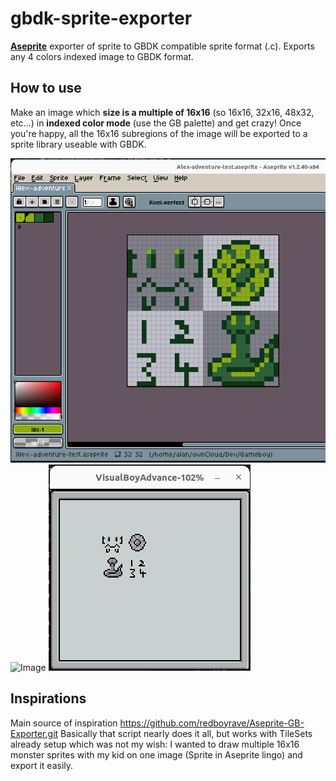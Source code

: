 # gbdk-sprite-exporter
**[Aseprite][Aseprite]** exporter of sprite to GBDK compatible sprite format (.c). Exports any 4 colors indexed image to GBDK format.

## How to use
Make an image which **size is a multiple of 16x16** (so 16x16, 32x16, 48x32, etc...) in **indexed color mode** (use the GB palette) and get crazy! Once you're happy, all the 16x16 subregions of the image will be exported to a sprite library useable with GBDK.

![Image](img/aseprite-sprite.png?raw=true)
![Image](img/c-code.png.png?raw=true)
![Image](img/gb-sample.png?raw=true)


## Inspirations
Main source of inspiration https://github.com/redboyrave/Aseprite-GB-Exporter.git 
Basically that script nearly does it all, but works with TileSets already setup which was not my wish: I wanted to draw multiple 16x16 monster sprites with my kid on one image (Sprite in Aseprite lingo) and export it easily.

[Aseprite]: https://aseprite.org "Aseprite"